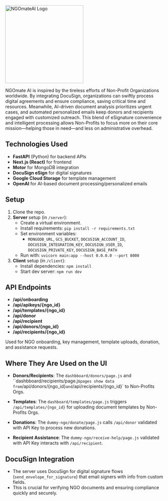<img width="245" alt="NGOmateAI Logo" src="https://github.com/user-attachments/assets/97d797b4-c89b-45be-b2f4-080f7f16844b" />

NGOmate AI is inspired by the tireless efforts of Non-Profit Organizations worldwide. By integrating DocuSign, organizations can swiftly process digital agreements and ensure compliance, saving critical time and resources. Meanwhile, AI-driven document analysis prioritizes urgent cases, and automated personalized emails keep donors and recipients engaged with customized outreach. This blend of eSignature convenience and intelligent processing allows Non-Profits to focus more on their core mission—helping those in need—and less on administrative overhead.

## Technologies Used
- **FastAPI** (Python) for backend APIs
- **Next.js (React)** for frontend
- **Motor** for MongoDB integration
- **DocuSign eSign** for digital signatures
- **Google Cloud Storage** for template management
- **OpenAI** for AI-based document processing/personalized emails

## Setup
1. Clone the repo.  
2. **Server** setup (in `/server`):
   - Create a virtual environment.
   - Install requirements: `pip install -r requirements.txt`
   - Set environment variables:
     - `MONGODB_URL`, `GCS_BUCKET`, `DOCUSIGN_ACCOUNT_ID`, `DOCUSIGN_INTEGRATION_KEY`, `DOCUSIGN_USER_ID`, `DOCUSIGN_PRIVATE_KEY`, `DOCUSIGN_BASE_PATH`
   - Run with: `uvicorn main:app --host 0.0.0.0 --port 8000`
3. **Client** setup (in `/client`):
   - Install dependencies: `npm install`
   - Start dev server: `npm run dev`

## API Endpoints
- **/api/onboarding**  
- **/api/apikeys/{ngo_id}**  
- **/api/templates/{ngo_id}**  
- **/api/donor**  
- **/api/recipient**  
- **/api/donors/{ngo_id}**  
- **/api/recipients/{ngo_id}**  

Used for NGO onboarding, key management, template uploads, donation, and assistance requests.

## Where They Are Used on the UI
- **Donors/Recipients**: The `dashbboard/donors/page.js` and ``dashbboard/recipients/page.js` pages show data from `/api/donors/{ngo_id}` and `/api/recipients/{ngo_id}` to Non-Profits Orgs.
- **Templates**: The `dashboard/templates/page.js` triggers `/api/templates/{ngo_id}` for uploading document templates by Non-Profits Orgs.

- **Donations**: The `dummy-ngo/donate/page.js` calls `/api/donor` validated with API Key to process new donations.  
- **Recipient Assistance**: The `dummy-ngo/receive-help/page.js` validated with API Key interacts with `/api/recipient`.  

## DocuSign Integration
- The server uses DocuSign for digital signature flows (`send_envelope_for_signature`) that email signers with info from custom fields.
- This is crucial for verifying NGO documents and ensuring compliance quickly and securely.
